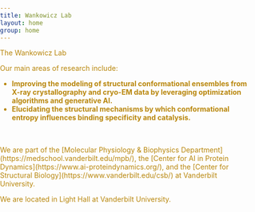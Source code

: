 ```yaml
---
title: Wankowicz Lab
layout: home
group: home
---
```


<style>
  body {
    position: relative;
    background-image: url('/static/img/other/ribo_blur.png');
    background-size: cover;
    background-repeat: no-repeat;
    background-attachment: fixed;
    color: #B8860B; /* Dark gold color */
    margin: 0;
    padding: 0;
  }
</style>

<div class="content">
  The Wankowicz Lab

  <div class="row">

  Our main areas of research include:
  - **Improving the modeling of structural conformational ensembles from X-ray crystallography and cryo-EM data by leveraging optimization algorithms and generative AI.**
  - **Elucidating the structural mechanisms by which conformational entropy influences binding specificity and catalysis.** <br>

  <br>

  <br>
  We are part of the [Molecular Physiology & Biophysics Department](https://medschool.vanderbilt.edu/mpb/), the [Center for AI in Protein Dynamics](https://www.ai-proteindynamics.org/), and the [Center for Structural Biology](https://www.vanderbilt.edu/csb/) at Vanderbilt University.

  We are located in Light Hall at Vanderbilt University.
</div>
